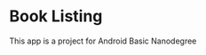 Book Listing
===================================

This app is a  project for Android Basic Nanodegree